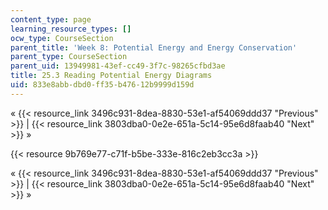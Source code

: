 ```yaml
---
content_type: page
learning_resource_types: []
ocw_type: CourseSection
parent_title: 'Week 8: Potential Energy and Energy Conservation'
parent_type: CourseSection
parent_uid: 13949981-43ef-cc49-3f7c-98265cfbd3ae
title: 25.3 Reading Potential Energy Diagrams
uid: 833e8abb-dbd0-ff35-b476-12b9999d159d
---
```


« {{< resource_link 3496c931-8dea-8830-53e1-af54069ddd37 "Previous" >}} | {{< resource_link 3803dba0-0e2e-651a-5c14-95e6d8faab40 "Next" >}} »

{{< resource 9b769e77-c71f-b5be-333e-816c2eb3cc3a >}}

« {{< resource_link 3496c931-8dea-8830-53e1-af54069ddd37 "Previous" >}} | {{< resource_link 3803dba0-0e2e-651a-5c14-95e6d8faab40 "Next" >}} »